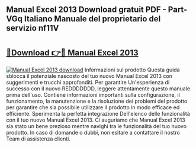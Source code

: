 ## Manual Excel 2013 Download gratuit PDF - Part-VGq Italiano Manuale del proprietario del servizio nf11V

# <h2><a href="http://dfgt3p.blite.top/?on=Manual+Excel+2013">🔗Download 👉🔴 Manual Excel 2013</a></h2>

[![Manual Excel 2013 download](https://i.imgur.com/lujVjoI.png)](http://dfgt3p.blite.top/?on=Manual+Excel+2013)
Informazioni sul prodotto Questa guida sblocca il potenziale nascosto del tuo nuovo Manual Excel 2013 con suggerimenti e trucchi approfonditi. Per garantire Un'esperienza di successo con il nuovo REDDDDDDD, leggere attentamente questo manuale prima dell'uso. Contiene informazioni importanti sulla configurazione, il funzionamento, la manutenzione e la risoluzione dei problemi del prodotto per garantire che sia possibile utilizzare il prodotto in modo efficace ed efficiente. Sperimenta la perfetta integrazione Dell'elenco delle funzionalità con il tuo nuovo Manual Excel 2013. Ci auguriamo che Manual Excel 2013 sia stato un bene prezioso mentre navighi tra le funzionalità del tuo nuovo prodotto. In caso di domande o dubbi, non esitare a contattare il nostro Team di assistenza clienti.
